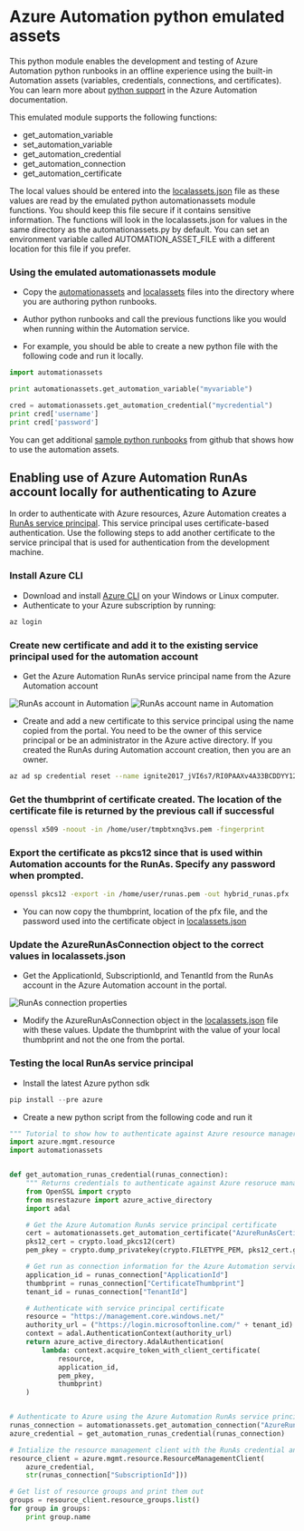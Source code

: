 
# Azure Automation python emulated assets

This python module enables the development and testing of Azure Automation python runbooks in an offline experience using the built-in Automation assets (variables, credentials, connections, and certificates). You can learn more about [python support](https://docs.microsoft.com/en-us/azure/automation/automation-first-runbook-textual-python2) in the Azure Automation documentation.

This emulated module supports the following functions:
* get_automation_variable
* set_automation_variable
* get_automation_credential
* get_automation_connection
* get_automation_certificate

The local values should be entered into the [localassets.json](automationassets/localassets.json) file as these values are read by the emulated python automationassets module functions. You should keep this file secure if it contains sensitive information. The functions will look in the localassets.json for values in the same directory as the automationassets.py by default. You can set an environment variable called AUTOMATION_ASSET_FILE with a different location for this file if you prefer.

### Using the emulated automationassets module

* Copy the [automationassets](automationassets/automationassets.py) and [localassets](automationassets/localassets.json) files into the directory where you are authoring python runbooks.
* Author python runbooks and call the previous functions like you would when running within the Automation service.

* For example, you should be able to create a new python file with the following code and run it locally.

```python
import automationassets

print automationassets.get_automation_variable("myvariable")

cred = automationassets.get_automation_credential("mycredential")
print cred['username']
print cred['password']
```

You can get additional [sample python runbooks](https://github.com/azureautomation/runbooks/tree/master/Utility/Python) from github that shows how to use the automation assets.

## Enabling use of Azure Automation RunAs account locally for authenticating to Azure

In order to authenticate with Azure resources, Azure Automation creates a [RunAs service principal](https://docs.microsoft.com/en-us/azure/automation/automation-create-runas-account). This service principal uses certificate-based authentication. Use the following steps to add another certificate to the service principal that is used for authentication from the development machine.

### Install Azure CLI

* Download and install [Azure CLI](https://docs.microsoft.com/en-us/cli/azure/install-azure-cli?view=azure-cli-latest) on your Windows or Linux computer.
* Authenticate to your Azure subscription by running:

```bash
az login
```

### Create new certificate and add it to the existing service principal used for the automation account

* Get the Azure Automation RunAs service principal name from the Azure Automation account

![RunAs account in Automation](images/runaslist.png)
![RunAs account name in Automation](images/runasname.png)

* Create and add a new certificate to this service principal using the name copied from the portal. You need to be the owner of this service principal or be an administrator in the Azure active directory. If you created the RunAs during Automation account creation, then you are an owner.

```bash
az ad sp credential reset --name ignite2017_jVI6s7/RI0PAAXv4A33BCDDYY12= --append --create-cert
```

### Get the thumbprint of certificate created. The location of the certificate file is returned by the previous call if successful

```bash
openssl x509 -noout -in /home/user/tmpbtxnq3vs.pem -fingerprint
```

### Export the certificate as pkcs12 since that is used within Automation accounts for the RunAs. Specify any password when prompted.

```bash
openssl pkcs12 -export -in /home/user/runas.pem -out hybrid_runas.pfx
```

* You can now copy the thumbprint, location of the pfx file, and the password used into the certificate object in [localassets.json](automationassets/localassets.json)

### Update the AzureRunAsConnection object to the correct values in localassets.json

* Get the ApplicationId, SubscriptionId, and TenantId from the RunAs account in the Azure Automation account in the portal.

![RunAs connection properties](images/runasconnection.png)

* Modify the AzureRunAsConnection object in the [localassets.json](automationassets/localassets.json) file with these values. Update the thumbprint with the value of your local thumbprint and not the one from the portal.

### Testing the local RunAs service principal

* Install the latest Azure python sdk

```python
pip install --pre azure
```
* Create a new python script from the following code and run it

```python
""" Tutorial to show how to authenticate against Azure resource manager resources """
import azure.mgmt.resource
import automationassets


def get_automation_runas_credential(runas_connection):
    """ Returns credentials to authenticate against Azure resoruce manager """
    from OpenSSL import crypto
    from msrestazure import azure_active_directory
    import adal

    # Get the Azure Automation RunAs service principal certificate
    cert = automationassets.get_automation_certificate("AzureRunAsCertificate")
    pks12_cert = crypto.load_pkcs12(cert)
    pem_pkey = crypto.dump_privatekey(crypto.FILETYPE_PEM, pks12_cert.get_privatekey())

    # Get run as connection information for the Azure Automation service principal
    application_id = runas_connection["ApplicationId"]
    thumbprint = runas_connection["CertificateThumbprint"]
    tenant_id = runas_connection["TenantId"]

    # Authenticate with service principal certificate
    resource = "https://management.core.windows.net/"
    authority_url = ("https://login.microsoftonline.com/" + tenant_id)
    context = adal.AuthenticationContext(authority_url)
    return azure_active_directory.AdalAuthentication(
        lambda: context.acquire_token_with_client_certificate(
            resource,
            application_id,
            pem_pkey,
            thumbprint)
    )


# Authenticate to Azure using the Azure Automation RunAs service principal
runas_connection = automationassets.get_automation_connection("AzureRunAsConnection")
azure_credential = get_automation_runas_credential(runas_connection)

# Intialize the resource management client with the RunAs credential and subscription
resource_client = azure.mgmt.resource.ResourceManagementClient(
    azure_credential,
    str(runas_connection["SubscriptionId"]))

# Get list of resource groups and print them out
groups = resource_client.resource_groups.list()
for group in groups:
    print group.name
```
